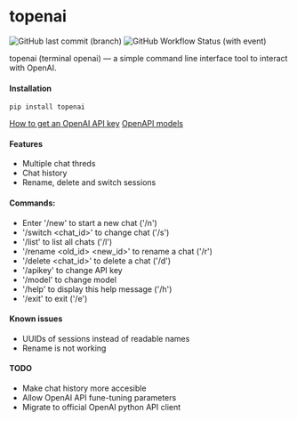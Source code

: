# topenai
![GitHub last commit (branch)](https://img.shields.io/github/last-commit/vladzima/topenai/master) ![GitHub Workflow Status (with event)](https://img.shields.io/github/actions/workflow/status/vladzima/topenai/release.yml)

topenai (terminal openai) — a simple command line interface tool to interact with OpenAI.

#### Installation

`pip install topenai`

[How to get an OpenAI API key](https://help.openai.com/en/articles/4936850-where-do-i-find-my-api-key)
[OpenAPI models](https://platform.openai.com/docs/models)

#### Features

- Multiple chat threds
- Chat history
- Rename, delete and switch sessions


#### Commands:
- Enter '/new' to start a new chat ('/n')
- '/switch <chat_id>' to change chat ('/s')
- '/list' to list all chats ('/l')
- '/rename <old_id> <new_id>' to rename a chat ('/r')
- '/delete <chat_id>' to delete a chat ('/d')
- '/apikey' to change API key
- '/model' to change model
- '/help' to display this help message ('/h')
- '/exit' to exit ('/e')

#### Known issues
- UUIDs of sessions instead of readable names
- Rename is not working

#### TODO
- Make chat history more accesible
- Allow OpenAI API fune-tuning parameters
- Migrate to official OpenAI python API client